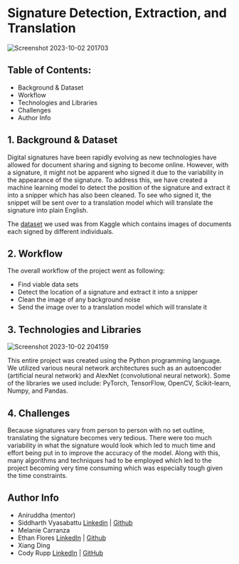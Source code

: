 # Signature Detection, Extraction, and Translation
![Screenshot 2023-10-02 201703](https://github.com/acmucsd-projects/su23-ai-team-1/assets/110417575/0642fc84-19d8-4bea-a495-d7cf430f11fd)
## Table of Contents:
- Background & Dataset
- Workflow
- Technologies and Libraries
- Challenges
- Author Info

## 1. Background & Dataset
Digital signatures have been rapidly evolving as new technologies have allowed for document sharing and signing to become online. However, with a signature, it might not be apparent who signed it due to the variability in the appearance of the signature. To address this, we have created a machine learning model to detect the position of the signature and extract it into a snipper which has also been cleaned. To see who signed it, the snippet will be sent over to a translation model which will translate the signature into plain English.

 The [dataset](https://www.kaggle.com/datasets/gauthamp10/google-playstore-apps) we used was from Kaggle which contains images of documents each signed by different individuals.

## 2. Workflow
The overall workflow of the project went as following:
- Find viable data sets
- Detect the location of a signature and extract it into a snipper
- Clean the image of any background noise
- Send the image over to a translation model which will translate it

## 3. Technologies and Libraries
![Screenshot 2023-10-02 204159](https://github.com/acmucsd-projects/su23-ai-team-1/assets/110417575/908a226d-488e-4f11-b583-d18de999485b)

This entire project was created using the Python programming language. We utilized various neural network architectures such as an autoencoder (artificial neural network) and AlexNet (convolutional neural network). Some of the libraries we used include: PyTorch, TensorFlow, OpenCV, Scikit-learn, Numpy, and Pandas.

## 4. Challenges
Because signatures vary from person to person with no set outline, translating the signature becomes very tedious. There were too much variability in what the signature would look which led to much time and effort being put in to improve the accuracy of the model. Along with this, many algorithms and techniques had to be employed which led to the project becoming very time consuming which was especially tough given the time constraints.

## Author Info
- Aniruddha (mentor)
- Siddharth Vyasabattu [Linkedin](https://www.linkedin.com/in/xiang-ding-) | [Github](https://github.com/fanhh)
- Melanie Carranza
- Ethan Flores [LinkedIn](https://www.linkedin.com/in/ethan-flores-0317b9283) | [Github](https://github.com/EthanFlores1)
- Xiang Ding
- Cody Rupp [LinkedIn](https://www.linkedin.com/in/codyprupp) | [GitHub](https://www.github.com/codyprupp)
